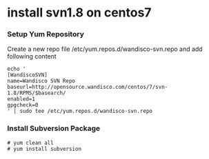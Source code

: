# install svn1.8 on centos7

### Setup Yum Repository

Create a new repo file /etc/yum.repos.d/wandisco-svn.repo and add following content

~~~
echo '
[WandiscoSVN]
name=Wandisco SVN Repo
baseurl=http://opensource.wandisco.com/centos/7/svn-1.8/RPMS/$basearch/
enabled=1
gpgcheck=0
' | sudo tee /etc/yum.repos.d/wandisco-svn.repo
~~~

### Install Subversion Package

	# yum clean all
	# yum install subversion


